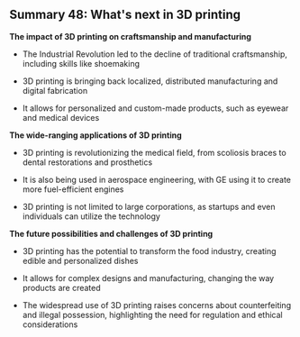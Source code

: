 ## Summary 48: What's next in 3D printing

**The impact of 3D printing on craftsmanship and manufacturing**

- The Industrial Revolution led to the decline of traditional craftsmanship, including skills like shoemaking
- 3D printing is bringing back localized, distributed manufacturing and digital fabrication
- It allows for personalized and custom-made products, such as eyewear and medical devices

**The wide-ranging applications of 3D printing**

- 3D printing is revolutionizing the medical field, from scoliosis braces to dental restorations and prosthetics
- It is also being used in aerospace engineering, with GE using it to create more fuel-efficient engines
- 3D printing is not limited to large corporations, as startups and even individuals can utilize the technology

**The future possibilities and challenges of 3D printing**

- 3D printing has the potential to transform the food industry, creating edible and personalized dishes
- It allows for complex designs and manufacturing, changing the way products are created
- The widespread use of 3D printing raises concerns about counterfeiting and illegal possession, highlighting the need for regulation and ethical considerations